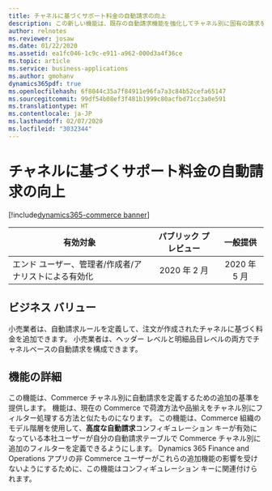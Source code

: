 ```yaml
---
title: チャネルに基づくサポート料金の自動請求の向上
description: この新しい機能は、既存の自動請求機能を強化してチャネル別に固有の請求を可能にし、料金の請求が必要な店舗、場所、またはチャネルに対してのみ料金が計算されるようにします。
author: relnotes
ms.reviewer: josaw
ms.date: 01/22/2020
ms.assetid: ea1fc046-1c9c-e911-a962-000d3a4f36ce
ms.topic: article
ms.service: business-applications
ms.author: gmohanv
dynamics365pdf: true
ms.openlocfilehash: 6f8044c35a7f84911e96fa7a3c84b52cefa65147
ms.sourcegitcommit: 99df54b08ef3f481b1999c80acfbd71cc3a0e591
ms.translationtype: HT
ms.contentlocale: ja-JP
ms.lasthandoff: 02/07/2020
ms.locfileid: "3032344"
---
```

# <a name="auto-charges-improvements-to-support-fees-based-on-channel"></a>チャネルに基づくサポート料金の自動請求の向上
[!include[dynamics365-commerce banner](../includes/dynamics365-commerce.md)]

| 有効対象    |  パブリック プレビュー | 一般提供 | 
| ---------- | :----------: |:----------: |
|エンド ユーザー、管理者/作成者/アナリストによる有効化|2020 年 2 月| 2020 年 5 月|


## <a name="business-value"></a>ビジネス バリュー
<!-- bv start -->
小売業者は、自動請求ルールを定義して、注文が作成されたチャネルに基づく料金を追加できます。 小売業者は、ヘッダー レベルと明細品目レベルの両方でチャネルベースの自動請求を構成できます。
<!-- bv end -->



## <a name="feature-details"></a>機能の詳細
<!--feature detail start -->
この機能は、Commerce チャネル別に自動請求を定義するための追加の基準を提供します。 機能は、現在の Commerce で荷渡方法や品揃えをチャネル別にフィルター処理する方法と似たものになります。 この機能は、Commerce 組織のモデル階層を使用して、**高度な自動請求**コンフィギュレーション キーが有効になっている本社ユーザーが自分の自動請求テーブルで Commerce チャネル別に追加のフィルターを定義できるようにします。 Dynamics 365 Finance and Operations アプリの非 Commerce ユーザーがこれらの追加機能の影響を受けないようにするために、この機能はコンフィギュレーション キーに関連付けられます。
<!--feature detail end -->









